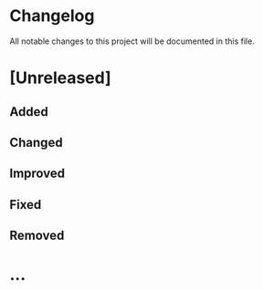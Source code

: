 # Changelog

All notable changes to this project will be documented in this file.

# [Unreleased]

## Added

## Changed

## Improved

## Fixed

## Removed

# ...